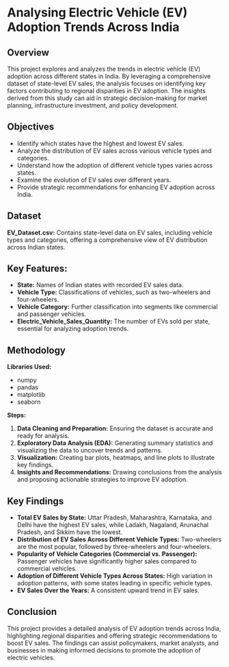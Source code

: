 # Analysing Electric Vehicle (EV) Adoption Trends Across India

## Overview
This project explores and analyzes the trends in electric vehicle (EV) adoption across different states in India. By leveraging a comprehensive dataset of state-level EV sales, the analysis focuses on identifying key factors contributing to regional disparities in EV adoption. The insights derived from this study can aid in strategic decision-making for market planning, infrastructure investment, and policy development.

## Objectives
- Identify which states have the highest and lowest EV sales.
- Analyze the distribution of EV sales across various vehicle types and categories.
- Understand how the adoption of different vehicle types varies across states.
- Examine the evolution of EV sales over different years.
- Provide strategic recommendations for enhancing EV adoption across India.

## Dataset
**EV_Dataset.csv:** Contains state-level data on EV sales, including vehicle types and categories, offering a comprehensive view of EV distribution across Indian states.

## Key Features:
- **State:** Names of Indian states with recorded EV sales data.
- **Vehicle Type:** Classifications of vehicles, such as two-wheelers and four-wheelers.
- **Vehicle Category:** Further classification into segments like commercial and passenger vehicles.
- **Electric_Vehicle_Sales_Quantity:** The number of EVs sold per state, essential for analyzing adoption trends.

## Methodology
**Libraries Used:**
- numpy
- pandas
- matplotlib
- seaborn

**Steps:**
1. **Data Cleaning and Preparation:** Ensuring the dataset is accurate and ready for analysis.
2. **Exploratory Data Analysis (EDA):** Generating summary statistics and visualizing the data to uncover trends and patterns.
3. **Visualization:** Creating bar plots, heatmaps, and line plots to illustrate key findings.
4. **Insights and Recommendations:** Drawing conclusions from the analysis and proposing actionable strategies to improve EV adoption.

## Key Findings
- **Total EV Sales by State:** Uttar Pradesh, Maharashtra, Karnataka, and Delhi have the highest EV sales, while Ladakh, Nagaland, Arunachal Pradesh, and Sikkim have the lowest.
- **Distribution of EV Sales Across Different Vehicle Types:** Two-wheelers are the most popular, followed by three-wheelers and four-wheelers.
- **Popularity of Vehicle Categories (Commercial vs. Passenger):** Passenger vehicles have significantly higher sales compared to commercial vehicles.
- **Adoption of Different Vehicle Types Across States:** High variation in adoption patterns, with some states leading in specific vehicle types.
- **EV Sales Over the Years:** A consistent upward trend in EV sales.

## Conclusion
This project provides a detailed analysis of EV adoption trends across India, highlighting regional disparities and offering strategic recommendations to boost EV sales. The findings can assist policymakers, market analysts, and businesses in making informed decisions to promote the adoption of electric vehicles.
